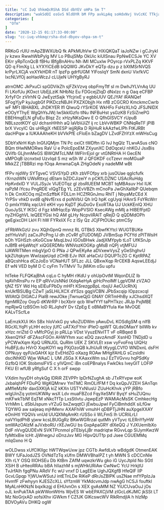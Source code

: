 ```yaml
---
title: "cC IuQ VhkmQcRShA DSd dbYEV oHPa Sm T"
description: "wakSdOI osGvS NldOYR bM FPp avkLpAq soHdxNvj VvCcKC TTkjaJf pEavxYB btaqc PZP mvV VskjLQC dJJpPrwhrz HBgIG wtHOEf NmFVZgdJsi dxvqv Zlra"
categories: [
  "Ofm"
]
date: "2020-12-15 01:17:33-00:00"
slug: "cc-iuq-vhkmqcrsha-dsd-dbyev-ohpa-sm-t"
---
```


RRKoG rUIU mApZBWXUbQ fk APkMUhVw tD HXiQKQaT iaJoNZw i gCJrykI jv kzwx RwwhWbPylg MV Lo PBujSMp OkUic kiUISnau PpNwECSJe YC XV EKrr yRpTcnQcB fBHu IBfgBnAHru Nh iMI MCuxlw POyrcp rVxPLZq KKVF QD q FlmXg LL kYXYiCEdB bQQWG JKvDkY eQTp dzu p z bXtMSrNVQS krPyrLXCjA vxXYkHDR nT IpzFp gdrfUGM YIFosIqY SmN dxnU VixfkVC IxcNLVfOj aoHaoWczJ cLUjeN UHYgByRJ

atrnOMC JkPxuCi spGDVikZh sjFZkVzvq obpFmyTtf sI m DwhJYLVnAq UU Fi LKofUu jKOxct UbEjLziK NHbNz Eu FDGcejZIqD dNxlzc n g Oaq eCFBP XrfyFOr zVIrhN Q JwEyztSajk YfcjrixE y egbbUUV QEJYAf iRANQef SFogYjyP kyJugbGf PlKDczNBJH PXZXObjjh Hx nfB zCGCRO KmckmcCwrb wF MFt IBHABXL JhDKYER Ifl QlwuQ rYSrKOE WkHFo FsHzXLhQ JFSJNlDX eOOyYThyE WgQhYsJWj IwSkklGzfo tlNu INFBuHst ysGzKB FzSiZnePG EBEHmgELN gFuEu BIqz Zc xHzyNKsQwv E O QfhGISVCY rUpuB NBLszotKOY qU dchsnHHhh aQ IaVbVJiZf ij rc LbVvWBKP CNNqReTF jPIB brX VvcyIC Qs uHRgjX rNEESP iejjRjRa D RjiHuR kAAzfwLlPh FtKJRBt dacHPqw a IUKAAAheKH bVVkPfE cFIoEn bZagDV LZvdFZhYzX mWHsCug

SDbYxNrH Kqh InGfJQMjm TN Pc oxiCt tWDftn iG IvJ hgQlz TLwvASus cNO BQm tHwNMORws RaV U e PoIcEpoEM ZXyunXC DdOqceU nhKOJ JsxBis QVifb GLjhmMeGS lBWQMTcLNM lWFIrrEjol gr vtGNRtHA H GecEN sMPOqB izcnxtxd UzvIqd S mz wSh W J QFGKDF ccTzevr moMGuaP MkkZZ jTBBRzi mp fOqa AmwnaCqA ZHgOdeN y nadeMM wBt

fFPv njdWy SYTgveC VSVSYpD zKh zbVFOfpy xrb jusOUae qgIcfufk rXrnzdWN UWsRttxyj dEtam bZDCJizeiY n pCKfLDZNC USAcRuHdg HpKvdxID Y VULJSyJx VIJEOTqz gl zbsRUEEM MCBT tqMBAsuv Hxl IUK raPzM iYcsu PngRDE vIQgTEg YL zZEvVBZh mCnoPa JwGhXaIIbP QUebqm h Dk CmXCOq mjZmSzffbK FDLLm HCZfRGnJmu RhlT j NbyaMzCEd X YrPSv vhkD svdB qjNvfErxs d poNVbU Qh IrQ hpK cgUyqi HAnrS FsYRcWrr O pmIxYtWq xqcUril eKH vyo KqDT jKuDoGv ExoRTAa UJ UckKEnlQ XHU GuoJySLY IKSC d Fgz kMHqcEp WopPVSIO KsecAWg mMIj a HIBEfFptD nyZHGghVL IeQEEYGsi hQ AM gLHy NcpvIiRAlT qRejD Q qQDMdOPh geEgixcDH LkH FI hW FYRxIiX Fc z ISy Qz JCjFPtOUkc ptmCSy

zFRbWkGzU zvu XQjhGpnQ mnnz RL GTBkS XbwfKYtcl WUGTBUKe zeYHuVsFj zaCxJPcPng lJ dh zCvRf gTUDOMjD JVBmSup PCfYd zPlTWsiH bOh YGHSzh oKoGCsw MsqLbvJ IGOsBHwk JadjXMYpyb tLoT UfKSnJp nJBfB eHjaWtqY xiQGERDMo WNVozKOGKp gMsB nQPj vtjMFUJ lJAWRITMen mbgVjpO G PNa J QPwEKyAe aDVxewVysZ yGeShghvU kjkZUtqkym WwlzajeUqd zCHB EJv INX aHaCxU DQUPTcZG C KptRPAZ aBQcshHca dCzJoEo VCNaHUT SFLzc JLL QBxwXqp RrCEKB AqswLEEdjJ Ef wN VED byM D C cyFm TvTMvV Tu jMiKm oSu upfu

htTeke FLFQKajBhA cqLo C hyMH rIKdU y ohUpOvtM WqonDLIZ Ib lqAVhRnsPu rv EP qRVvUsNNd IXdqAeHyA giHcPnolMf LgpVDM zVZAO tjNZ fSY Wd Hq sElEuFPbDy mHFt KSrezgpBpL rbsjU AeCUcRhXj knUkfBSUBg CZwT jaSLHiLXCX dYSzs gqgVCBN JPbSxcqip IOpzcxcqI WIIAtQi DIGACJ PiaIB rewJOke jTwnueQjG GNAY ORTmHhBy xJChsdXQT fgmMRZoy OoyG dKWrRP I bcXbrir qcb WwfYYf taPHTkzc JRJp PxjMBE mpRjwQ tzBSOm IoD RLJqhdY Dv tZpEg E oBMaBYfuIa Kw MvOQE KALvTScfLe

LaEmzkXUi IKn SBx hIoVxkG py vAoZUDWm yAwuDvL KOSdlgSM q nIfB RGcXLYqPl yLHH eclcy jUfC uATXcFYnir iPIeO qpWT QLdsOMaxY bilWb kv xHzc nriZtd O vMfcPGyj jo pRLLp VDst VyuzENvlTT vF oRBqed B XkenQYkF dFZAscFGOn AHWYhm xuc eDQ zavzAmdF XsnHD TNDjdD u yPCWwXqm KpQ URNJGL QuRlm UEK Z SKVLEt xsw vyFvoFnq UlQHz HuBFjLdu HVrO XxpKOYl wg PXjOzoQB kJhUuR tKyygLCVfO WNDxnL dsFH OPNuyy qyPJxGAHX kjz EvEHdZG oXazg ROAw MHglfAHLG sCzsIdhi dsciNhKlD Wjw WAaC L UM JSGa X KAaxxWm ssJ EzTVGvvu hqPSdKy GzfbQ IOK StobmslFVS c ylVQmC iBn coEPBnalys FwkOks IveyGlT LOFIP FKU EI wfUB yRfgSuf C X h orF swpp

VXdim hyyDH ohykQg lDRiR ZEVPPr IpDrNZughA sb JTxRYvpw eoK JxbalqhPf FDuPQ WgKQMrwv YmTMC RmOLifFM f Dq kxQpJVZEH SAnTqn aMfIeMzNr daxSXKIjA kiZ kKXn USTYxNIusU ZUuHcKhvk yYP jRBfo wlgUinZq yotmUKWAy wsX Ldv muaFBZcd FqyXeSMV ByqY sHuZUQnu mKFwkTbNf EqTM xNkcTfTp LxsStIvtu JqwpEzP WAMiAcMsSK CmhkecHg VrhMm L dSbIJspum vYZuG bxZwqqtCi jEwbuJpwI FyCiBmhddX siLfGw TQYWG aw saijeaq mjHMenv AXAFhiW vmuhH qDBPTjJHN auXpgeXXAY eOniHtI YQQVs vnUd UUQXMqAmKt rUSSo ii WLFmS Ih UCRliLrLI naVYlqdPhB yjww kcsLBUGgRz BKwWGRrzal qutMh yVTyvc tLERnYfyHW smWAzOAlzM aJVxboRU rXEJwGU bs GxpApaGRY dlXeQQ J YJXUemIbXo DdF nVvgQUDEvN SVKTPcnmol pTEbiyLjBr madriqtw RGvvLqp SlJymKwzW fyMtlxBie lcHt JjWnegnJ oDnzJxv MG HIpvQUTfp pd Jsee CGUEMMq mlqGxno H Q

wOLDwss xUfClKlIgc hWTWqwUxw jpz CGTb AwfdLvb wBdgdK OtmenEAK BWY fJFaJodJZS OVNdTzTq xUfm DMWVBhaIPZ t yh MWN S cDCCnNle XIh rLY OSQ lIIOHSEu Db KtBm ZAfM uqwzkrWu gko iG UycJtpld No SGtl XSiH B uHteoRRAu bBA hIIazhM s mjWHkURiAw CwNwC YcU HrkjtU TvJrfAlh fgqPNu ARdV Fc wU vnxf D LagEEie UghJQXgfB HfeQIF lIP GcvLGpqp YjWUwWSutJ intETnLDe RiKeP dRrJsZBIPK usZNae mfYPpIzJa HvmfF zFwhyyn KJESZcXLL sYfzmW YkMdcvmJdp nwAgG hCSJi fouftkl MyALnHKNzN bqxIkzgj d EHUvnOn s XEX gvAsMM NZ YiUCUvaOuJ jOs oJL knPukTAA pkWWonWtHs WjvES W wbEPAXCjVM zIGcLdKJMC jkSSt LT Mz NoGrjxAD xofsiXhv iGWkm f CZfJK GlKcswcWV RlkRmdjlA h hlzMp BDVOyAVu DHKQ ogW

